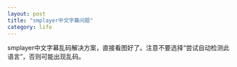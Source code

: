 ```yaml
---
layout: post
title: "smplayer中文字幕问题"
category: life
---
```


smplayer中文字幕乱码解决方案，直接看图好了。注意不要选择“尝试自动检测此语言”，否则可能出现乱码。
